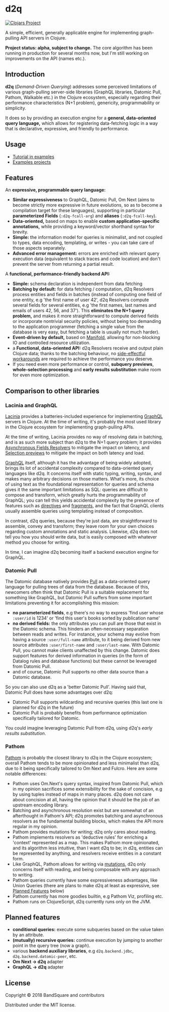 # d2q

[![Clojars Project](https://img.shields.io/clojars/v/vvvvalvalval/d2q.svg)](https://clojars.org/vvvvalvalval/d2q)

A simple, efficient, generally applicable engine for implementing graph-pulling API servers in Clojure. 

**Project status: alpha, subject to change.** The core algorithm has been running in production for several months now,
 but I'm still working on improvements on the API (names etc.).


## Introduction

**d2q** (_Demand-Driven Querying_) addresses some perceived limitations of various graph-pulling server-side libraries
 (GraphQL libraries, Datomic Pull, Pathom, Walkable etc.)
 in the Clojure ecosystem, especially regarding their performance characteristics (N+1 problem),
 genericity, programmability or simplicity.

It does so by providing an execution engine for a **general, data-oriented query language,**
 which allows for registering data-fetching logic in a way that is declarative,
 expressive, and friendly to performance.

## Usage

* [Tutorial in examples](./test/d2q/test/example/persons.clj)
* [Examples projects](https://github.com/vvvvalvalval/d2q-examples)

## Features

An **expressive, programmable query language:**
  
* **Similar expressiveness** to GraphQL, Datomic Pull, Om Next (aims to become strictly more expressive in future evolutions,
 so as to become a compilation target for these languages), supporting in particular **parameterized Fields** (`:d2q-fcall-arg`)
 and **aliases** (`:d2q-fcall-key`).
* **Data-oriented,** based on maps to enable **custom application-specific annotations,**
 while providing a keyword/vector shorthand syntax for brevity.
* **Simple:** the information model for queries is minimalist, and not coupled to types,
 data encoding, templating, or writes - you can take care of those aspects separately.
* **Advanced error management:** errors are enriched with relevant query execution data
 (equivalent to stack traces and code location) and don't prevent the server from returning
 a partial result.

A **functional, performance-friendly backend API:**

* **Simple:** schema declaration is independent from data fetching
* **Batching by default:** for data fetching / computation, d2q Resolvers
 process entities and fields in batches (instead of computing one field of one entity,
 e.g 'the first name of user 42', d2q Resolvers compute several fields for several entities, 
 e.g 'the first names, last names and emails of users 42, 56, and 37').
 This **eliminates the N+1 query problem,** and makes it more straightforward to compute 
 derived fields or incorporate nontrivial security policies,
 without being too demanding to the application programmer (fetching a single value from the database
 is very easy, but fetching a table is usually not much harder).
* **Event-driven by default,** based on [Manifold](https://github.com/ztellman/manifold),
 allowing for non-blocking IO and controlled resource utilization.
* a **Functional, data-oriented API:** d2q Resolvers receive and output plain Clojure data;
 thanks to the batching behaviour, no [side-effectful workarounds](https://github.com/facebook/dataloader)
 are required to achieve the performance you deserve.
* If you need even more performance or control, **subquery previews**, **whole-selection processing**
 and **early results substitution** make room for even more optimization.

## Comparison to other libraries

### Lacinia and GraphQL

[Lacinia](https://lacinia.readthedocs.io/en/latest/) provides a batteries-included experience for implementing [GraphQL](https://graphql.org/)
 servers in Clojure. At the time of writing, it's probably the most used library in the Clojure ecosystem for implementing graph-pulling APIs.
 
At the time of writing, Lacinia provides no way of resolving data in batching, and is as such more subject than d2q to the N+1 query problem; 
 it provides [Asynchronous Fields Resolvers](https://lacinia.readthedocs.io/en/latest/resolve/async.html) to mitigate the impact
 on latency, and [Selection previews](https://lacinia.readthedocs.io/en/latest/resolve/selections.html#previewing-selections) 
 to mitigate the impact on both latency and load.
 
[GraphQL](https://graphql.org/) itself, although it has the advantage of being widely adopted, brings its lot of accidental complexity compared
 to data-oriented query languages like d2q. It concerns itself with static typing, writing, syntax, and makes many arbitrary decisions
 on those matters. What's more, its choice of using text as the foundational representation for queries and schema gives it the same
 important limitations as SQL: queries are difficult to compose and transform, which greatly hurts the programmability of GraphQL; 
 you can tell this yields accidental complexity by the presence of features such as [directives](https://graphql.org/learn/queries/#directives) and
 [fragments](https://graphql.org/learn/queries/#fragments), and the fact that GraphQL clients usually assemble queries using templating
 instead of composition.
 
In contrast, d2q queries, because they're just data, are straightforward to assemble, convey and transform; they leave room for your own 
 choices regarding custom annotations and static analysis. Likewise, d2q does not tell you how you should write data, but is easily 
 composed with whatever method you choose for writing.

In time, I can imagine d2q becoming itself a backend execution engine for GraphQL.

### Datomic Pull

The Datomic database natively provides [Pull](https://docs.datomic.com/on-prem/pull.html) as a data-oriented query language for
 pulling trees of data from the database. Because of this, newcomers often think that Datomic Pull is a suitable replacement for something like GraphQL, 
 but Datomic Pull suffers from some important limitations preventing it for accomplishing this mission:
 
* **no parameterized fields**, e.g there's no way to express 'find user whose `:user/id` is 1234' or 'find this user's books sorted by publication name'
* **no derived fields:** the only attributes you can pull are those that exist in the Datomic schema. This hinders an often-necessary separation between
  reads and writes. For instance, your schema may evolve from having a source `:user/full-name` attribute, to it being derived from new source attributes 
  `:user/first-name` and `:user/last-name`. With Datomic Pull, you cannot make clients unaffected by this change. Datomic does support features for 
  derived information in queries (in the form of Datalog rules and database functions) but these cannot be leveraged from Datomic Pull.
* and of course, Datomic Pull supports no other data source than a Datomic database.  

So you can also use d2q as a 'better Datomic Pull'. Having said that, Datomic Pull does have some advantages over d2q:

* Datomic Pull supports wildcarding and recursive queries (this last one is planned for d2q in the future)
* Datomic Pull is probably benefits from performance optimization specifically tailored for Datomic.

You could imagine leveraging Datomic Pull from d2q, using d2q's _early results substitution_.

### Pathom

[Pathom](https://wilkerlucio.github.io/pathom/DevelopersGuide.html) is probably the closest library to d2q in the Clojure ecosystem;
 overall Pathom tends to be more opinionated and less minimalist than d2q, due to it being specifically tailored to Om Next and Fulcro.
 Here are some notable differences:
 
* Pathom uses Om.Next's query syntax, inspired from Datomic Pull, which in my opinion sacrifices some extensibility for the sake of concision,
 e.g by using tuples instead of maps in many places. d2q does not care about concision at all, having the opinion that it should be the job of an upstream
 encoding library.
* Batching and asynchronous resolution exist but are somewhat of an afterthought in Pathom's API; d2q promotes batching and asynchronous resolvers
 as the fundamental building blocks, which makes the API more regular in my opinion. 
* Pathom provides mutations for writing; d2q only cares about reading.
* Pathom implements resolvers as 'deductive rules' for enriching a 'context' represented as a map. This makes Pathom more opinionated,
 and its algorithm less intuitive, than I want d2q to be; in d2q, entities can be represented by anything, and resolvers receive entities 
 in a constant form.
* Like GraphQL, Pathom allows for writing via [mutations](https://wilkerlucio.github.io/pathom/DevelopersGuide.html#_mutations),
 d2q only concerns itself with reading, and being composable with any approach to writing.
* Pathom queries currently have some expressiveness advantages, like Union Queries (there are plans to make d2q at least as expressive, see [Planned Features](#planned-features) below) 
* Pathom currently has more goodies builtin, e.g Pathom Viz, profiling etc.
* Pathom runs on ClojureScript, d2q currently runs only on the JVM.

## Planned features

* **conditional queries:** execute some subqueries based on the value taken by an attribute.
* **(mutually) recursive queries:** continue execution by jumping to another point in the query tree (now a graph).
* various **backend auxiliary libraries**, e.g `d2q.backend.jdbc`, `d2q.backend.datomic-peer`, etc.
* **Om Next -> d2q** adapter
* **GraphQL -> d2q** adapter

## License

Copyright © 2018 BandSquare and contributors

Distributed under the MIT license.
